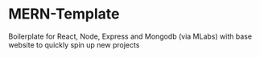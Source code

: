 # MERN-Template
Boilerplate for React, Node, Express and Mongodb (via MLabs) with base website to quickly spin up new projects
